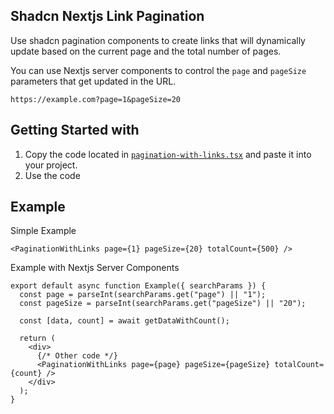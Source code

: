 ## Shadcn Nextjs Link Pagination

Use shadcn pagination components to create links that will dynamically update based on the current page and the total number of pages.

You can use Nextjs server components to control the `page` and `pageSize` parameters that get updated in the URL.

`https://example.com?page=1&pageSize=20`

## Getting Started with

1. Copy the code located in [`pagination-with-links.tsx`](https://github.com/bryaneaton13/shadcn-next-link-pagination/blob/main/components/ui/pagination-with-links.tsx) and paste it into your project.
2. Use the code

## Example

Simple Example

```tsx
<PaginationWithLinks page={1} pageSize={20} totalCount={500} />
```

Example with Nextjs Server Components

```tsx
export default async function Example({ searchParams }) {
  const page = parseInt(searchParams.get("page") || "1");
  const pageSize = parseInt(searchParams.get("pageSize") || "20");

  const [data, count] = await getDataWithCount();

  return (
    <div>
      {/* Other code */}
      <PaginationWithLinks page={page} pageSize={pageSize} totalCount={count} />
    </div>
  );
}
```
